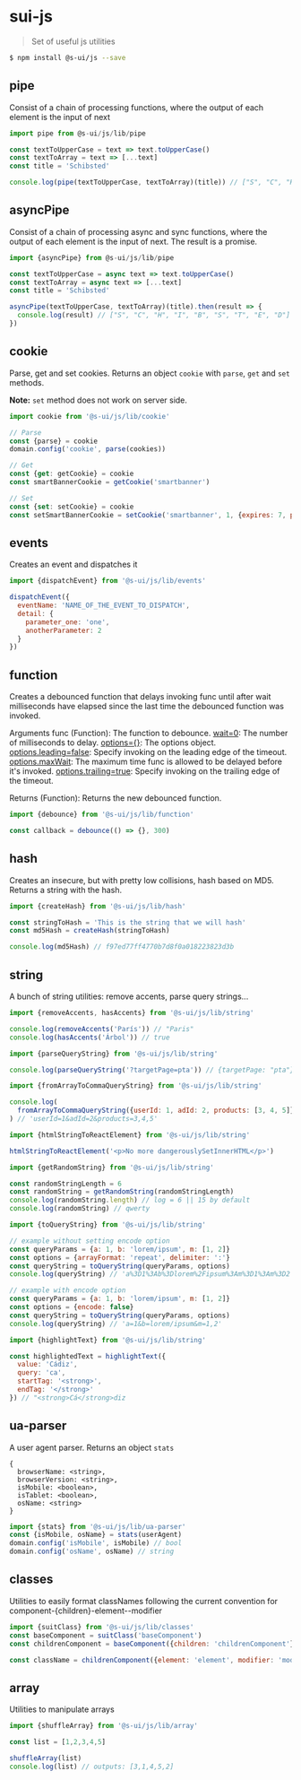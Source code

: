 # sui-js

> Set of useful js utilities

```sh
$ npm install @s-ui/js --save
```

## pipe

Consist of a chain of processing functions, where the output of each element is the input of next

```js
import pipe from @s-ui/js/lib/pipe

const textToUpperCase = text => text.toUpperCase()
const textToArray = text => [...text]
const title = 'Schibsted'

console.log(pipe(textToUpperCase, textToArray)(title)) // ["S", "C", "H", "I", "B", "S", "T", "E", "D"]
```

## asyncPipe

Consist of a chain of processing async and sync functions, where the output of each element is the input of next. The result is a promise.

```js
import {asyncPipe} from @s-ui/js/lib/pipe

const textToUpperCase = async text => text.toUpperCase()
const textToArray = async text => [...text]
const title = 'Schibsted'

asyncPipe(textToUpperCase, textToArray)(title).then(result => {
  console.log(result) // ["S", "C", "H", "I", "B", "S", "T", "E", "D"]
})
```

## cookie

Parse, get and set cookies. Returns an object `cookie` with `parse`, `get` and `set` methods.

**Note:** `set` method does not work on server side.

```js
import cookie from '@s-ui/js/lib/cookie'

// Parse
const {parse} = cookie
domain.config('cookie', parse(cookies))

// Get
const {get: getCookie} = cookie
const smartBannerCookie = getCookie('smartbanner')

// Set
const {set: setCookie} = cookie
const setSmartBannerCookie = setCookie('smartbanner', 1, {expires: 7, path: ''})
```

## events

Creates an event and dispatches it

```js
import {dispatchEvent} from '@s-ui/js/lib/events'

dispatchEvent({
  eventName: 'NAME_OF_THE_EVENT_TO_DISPATCH',
  detail: {
    parameter_one: 'one',
    anotherParameter: 2
  }
})
```

## function

Creates a debounced function that delays invoking func until after wait milliseconds have elapsed since the last time the debounced function was invoked.

Arguments
func (Function): The function to debounce.
[wait=0](number): The number of milliseconds to delay.
[options={}](Object): The options object.
[options.leading=false](boolean): Specify invoking on the leading edge of the timeout.
[options.maxWait](number): The maximum time func is allowed to be delayed before it's invoked.
[options.trailing=true](boolean): Specify invoking on the trailing edge of the timeout.

Returns
(Function): Returns the new debounced function.

```js
import {debounce} from '@s-ui/js/lib/function'

const callback = debounce(() => {}, 300)
```

## hash

Creates an insecure, but with pretty low collisions, hash based on MD5. Returns a string with the hash.

```js
import {createHash} from '@s-ui/js/lib/hash'

const stringToHash = 'This is the string that we will hash'
const md5Hash = createHash(stringToHash)

console.log(md5Hash) // f97ed77ff4770b7d8f0a018223823d3b
```

## string

A bunch of string utilities: remove accents, parse query strings...

```js
import {removeAccents, hasAccents} from '@s-ui/js/lib/string'

console.log(removeAccents('París')) // "Paris"
console.log(hasAccents('Árbol')) // true
```

```js
import {parseQueryString} from '@s-ui/js/lib/string'

console.log(parseQueryString('?targetPage=pta')) // {targetPage: "pta"}
```

```js
import {fromArrayToCommaQueryString} from '@s-ui/js/lib/string'

console.log(
  fromArrayToCommaQueryString({userId: 1, adId: 2, products: [3, 4, 5]})
) // 'userId=1&adId=2&products=3,4,5'
```

```js
import {htmlStringToReactElement} from '@s-ui/js/lib/string'

htmlStringToReactElement('<p>No more dangerouslySetInnerHTML</p>')
```

```js
import {getRandomString} from '@s-ui/js/lib/string'

const randomStringLength = 6
const randomString = getRandomString(randomStringLength)
console.log(randomString.length) // log = 6 || 15 by default
console.log(randomString) // qwerty
```

```js
import {toQueryString} from '@s-ui/js/lib/string'

// example without setting encode option
const queryParams = {a: 1, b: 'lorem/ipsum', m: [1, 2]}
const options = {arrayFormat: 'repeat', delimiter: ':'}
const queryString = toQueryString(queryParams, options)
console.log(queryString) // 'a%3D1%3Ab%3Dlorem%2Fipsum%3Am%3D1%3Am%3D2'

// example with encode option
const queryParams = {a: 1, b: 'lorem/ipsum', m: [1, 2]}
const options = {encode: false}
const queryString = toQueryString(queryParams, options)
console.log(queryString) // 'a=1&b=lorem/ipsum&m=1,2'
```

```js
import {highlightText} from '@s-ui/js/lib/string'

const highlightedText = highlightText({
  value: 'Cádiz',
  query: 'ca',
  startTag: '<strong>',
  endTag: '</strong>'
}) // "<strong>Cá</strong>diz
```

## ua-parser

A user agent parser. Returns an object `stats`

```text
{
  browserName: <string>,
  browserVersion: <string>,
  isMobile: <boolean>,
  isTablet: <boolean>,
  osName: <string>
}
```

```js
import {stats} from '@s-ui/js/lib/ua-parser'
const {isMobile, osName} = stats(userAgent)
domain.config('isMobile', isMobile) // bool
domain.config('osName', osName) // string
```

## classes

Utilities to easily format classNames following the current convention for component-{children}-element--modifier

```js
import {suitClass} from '@s-ui/js/lib/classes'
const baseComponent = suitClass('baseComponent')
const childrenComponent = baseComponent({children: 'childrenComponent'})

const className = childrenComponent({element: 'element', modifier: 'modifier'}) // outputs: baseComponent-childrenComponent-element--modifier
```

## array

Utilities to manipulate arrays

```js
import {shuffleArray} from '@s-ui/js/lib/array'

const list = [1,2,3,4,5]

shuffleArray(list)
console.log(list) // outputs: [3,1,4,5,2]
```
